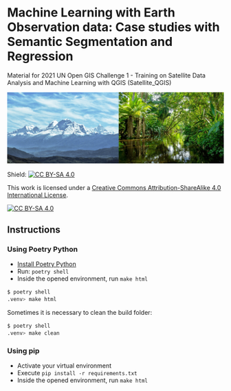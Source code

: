 # Machine Learning with Earth Observation data: Case studies with Semantic Segmentation and Regression
Material for 2021 UN Open GIS Challenge 1 - Training on Satellite Data Analysis and Machine Learning with QGIS (Satellite_QGIS)

![Challenge](./source/_static/header_fig.png?raw=true "UN OSGeo Challenge")


Shield: [![CC BY-SA 4.0][cc-by-sa-shield]][cc-by-sa]

This work is licensed under a
[Creative Commons Attribution-ShareAlike 4.0 International License][cc-by-sa].

[![CC BY-SA 4.0][cc-by-sa-image]][cc-by-sa]

[cc-by-sa]: http://creativecommons.org/licenses/by-sa/4.0/
[cc-by-sa-image]: https://licensebuttons.net/l/by-sa/4.0/88x31.png
[cc-by-sa-shield]: https://img.shields.io/badge/License-CC%20BY--SA%204.0-lightgrey.svg


## Instructions

### Using Poetry Python

- [Install Poetry Python](https://python-poetry.org/docs/#installation)
- Run: `poetry shell`
- Inside the opened environment, run `make html`

```bash
$ poetry shell
.venv> make html
```

Sometimes it is necessary to clean the build folder:

```bash
$ poetry shell
.venv> make clean
```

### Using pip

- Activate your virtual environment
- Execute `pip install -r requirements.txt`
- Inside the opened environment, run `make html`
